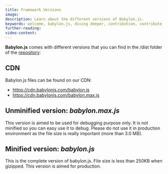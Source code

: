 ```yaml
---
title: Framework Versions
image: 
description: Learn about the different versions of Babylon.js.
keywords: welcome, babylon.js, diving deeper, contribution, contribute, open-source, oss, versions
further-reading:
video-content:
---
```


**Babylon.js** comes with different versions that you can find in the /dist folder of the [repository](https://github.com/BabylonJS/Babylon.js/tree/master/dist):

## CDN

Babylon.js files can be found on our CDN:

* https://cdn.babylonjs.com/babylon.js
* https://cdn.babylonjs.com/babylon.max.js


## Unminified version: *babylon.max.js*

This version is aimed to be used for debugging purpose only. It is not minified so you can easy use it to debug. 
Please do not use it in production environment as the file size is really important (more than 3.0 MB).

## Minified version: *babylon.js*

This is the complete version of babylon.js. File size is less than 250KB when gizipped. This version is aimed for production.
